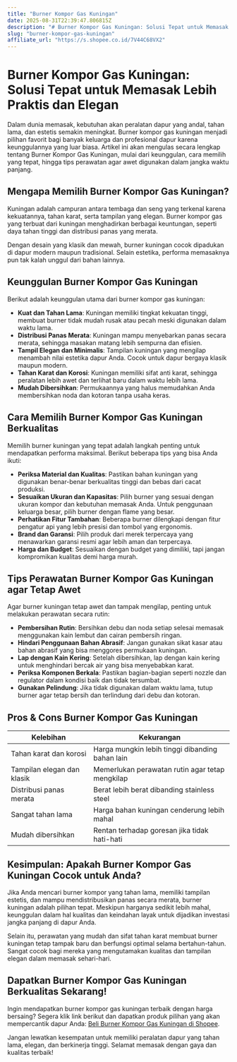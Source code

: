 ```yaml
---
title: "Burner Kompor Gas Kuningan"
date: 2025-08-31T22:39:47.806815Z
description: "# Burner Kompor Gas Kuningan: Solusi Tepat untuk Memasak Lebih Praktis dan Elegan..."
slug: "burner-kompor-gas-kuningan"
affiliate_url: "https://s.shopee.co.id/7V44C68VX2"
---
```

# Burner Kompor Gas Kuningan: Solusi Tepat untuk Memasak Lebih Praktis dan Elegan

Dalam dunia memasak, kebutuhan akan peralatan dapur yang andal, tahan lama, dan estetis semakin meningkat. Burner kompor gas kuningan menjadi pilihan favorit bagi banyak keluarga dan profesional dapur karena keunggulannya yang luar biasa. Artikel ini akan mengulas secara lengkap tentang Burner Kompor Gas Kuningan, mulai dari keunggulan, cara memilih yang tepat, hingga tips perawatan agar awet digunakan dalam jangka waktu panjang.

## Mengapa Memilih Burner Kompor Gas Kuningan?

Kuningan adalah campuran antara tembaga dan seng yang terkenal karena kekuatannya, tahan karat, serta tampilan yang elegan. Burner kompor gas yang terbuat dari kuningan menghadirkan berbagai keuntungan, seperti daya tahan tinggi dan distribusi panas yang merata.

Dengan desain yang klasik dan mewah, burner kuningan cocok dipadukan di dapur modern maupun tradisional. Selain estetika, performa memasaknya pun tak kalah unggul dari bahan lainnya.

## Keunggulan Burner Kompor Gas Kuningan

Berikut adalah keunggulan utama dari burner kompor gas kuningan:

- **Kuat dan Tahan Lama**: Kuningan memiliki tingkat kekuatan tinggi, membuat burner tidak mudah rusak atau pecah meski digunakan dalam waktu lama.
- **Distribusi Panas Merata**: Kuningan mampu menyebarkan panas secara merata, sehingga masakan matang lebih sempurna dan efisien.
- **Tampil Elegan dan Minimalis**: Tampilan kuningan yang mengilap menambah nilai estetika dapur Anda. Cocok untuk dapur bergaya klasik maupun modern.
- **Tahan Karat dan Korosi**: Kuningan memiliki sifat anti karat, sehingga peralatan lebih awet dan terlihat baru dalam waktu lebih lama.
- **Mudah Dibersihkan**: Permukaannya yang halus memudahkan Anda membersihkan noda dan kotoran tanpa usaha keras.

## Cara Memilih Burner Kompor Gas Kuningan Berkualitas

Memilih burner kuningan yang tepat adalah langkah penting untuk mendapatkan performa maksimal. Berikut beberapa tips yang bisa Anda ikuti:

- **Periksa Material dan Kualitas**: Pastikan bahan kuningan yang digunakan benar-benar berkualitas tinggi dan bebas dari cacat produksi.
- **Sesuaikan Ukuran dan Kapasitas**: Pilih burner yang sesuai dengan ukuran kompor dan kebutuhan memasak Anda. Untuk penggunaan keluarga besar, pilih burner dengan flame yang besar.
- **Perhatikan Fitur Tambahan**: Beberapa burner dilengkapi dengan fitur pengatur api yang lebih presisi dan tombol yang ergonomis.
- **Brand dan Garansi**: Pilih produk dari merek terpercaya yang menawarkan garansi resmi agar lebih aman dan terpercaya.
- **Harga dan Budget**: Sesuaikan dengan budget yang dimiliki, tapi jangan kompromikan kualitas demi harga murah.

## Tips Perawatan Burner Kompor Gas Kuningan agar Tetap Awet

Agar burner kuningan tetap awet dan tampak mengilap, penting untuk melakukan perawatan secara rutin:

- **Pembersihan Rutin**: Bersihkan debu dan noda setiap selesai memasak menggunakan kain lembut dan cairan pembersih ringan.
- **Hindari Penggunaan Bahan Abrasif**: Jangan gunakan sikat kasar atau bahan abrasif yang bisa menggores permukaan kuningan.
- **Lap dengan Kain Kering**: Setelah dibersihkan, lap dengan kain kering untuk menghindari bercak air yang bisa menyebabkan karat.
- **Periksa Komponen Berkala**: Pastikan bagian-bagian seperti nozzle dan regulator dalam kondisi baik dan tidak tersumbat.
- **Gunakan Pelindung**: Jika tidak digunakan dalam waktu lama, tutup burner agar tetap bersih dan terlindung dari debu dan kotoran.

## Pros & Cons Burner Kompor Gas Kuningan

| Kelebihan | Kekurangan |
|---|---|
| Tahan karat dan korosi | Harga mungkin lebih tinggi dibanding bahan lain |
| Tampilan elegan dan klasik | Memerlukan perawatan rutin agar tetap mengkilap |
| Distribusi panas merata | Berat lebih berat dibanding stainless steel |
| Sangat tahan lama | Harga bahan kuningan cenderung lebih mahal |
| Mudah dibersihkan | Rentan terhadap goresan jika tidak hati-hati |

## Kesimpulan: Apakah Burner Kompor Gas Kuningan Cocok untuk Anda?

Jika Anda mencari burner kompor yang tahan lama, memiliki tampilan estetis, dan mampu mendistribusikan panas secara merata, burner kuningan adalah pilihan tepat. Meskipun harganya sedikit lebih mahal, keunggulan dalam hal kualitas dan keindahan layak untuk dijadikan investasi jangka panjang di dapur Anda.

Selain itu, perawatan yang mudah dan sifat tahan karat membuat burner kuningan tetap tampak baru dan berfungsi optimal selama bertahun-tahun. Sangat cocok bagi mereka yang mengutamakan kualitas dan tampilan elegan dalam memasak sehari-hari.

## Dapatkan Burner Kompor Gas Kuningan Berkualitas Sekarang!

Ingin mendapatkan burner kompor gas kuningan terbaik dengan harga bersaing? Segera klik link berikut dan dapatkan produk pilihan yang akan mempercantik dapur Anda: [Beli Burner Kompor Gas Kuningan di Shopee](https://s.shopee.co.id/7V44C68VX2).

Jangan lewatkan kesempatan untuk memiliki peralatan dapur yang tahan lama, elegan, dan berkinerja tinggi. Selamat memasak dengan gaya dan kualitas terbaik!